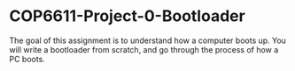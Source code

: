 # COP6611-Project-0-Bootloader
The goal of this assignment is to understand how a computer boots up. You will write a bootloader from scratch, and go through the process of how a PC boots.
